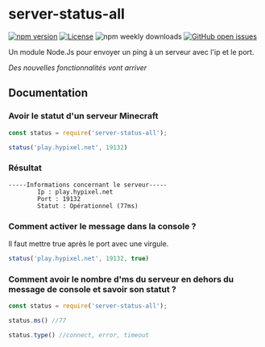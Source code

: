 <h1>server-status-all</h1>

[![npm version](https://img.shields.io/npm/v/server-status-all?label=version)](https://www.npmjs.com/package/server-status-all)
[![License](https://img.shields.io/npm/l/server-status-all)](https://llexto/server-status-all/blob/master/LICENSE)
![npm weekly downloads](https://img.shields.io/npm/dw/server-status-all)
[![GitHub open issues](https://img.shields.io/github/issues-raw/llexto/server-status-all)](https://github.com/llexto/server-status-all/issues)

Un module Node.Js pour envoyer un ping à un serveur avec l'ip et le port.

*Des nouvelles fonctionnalités vont arriver*

## Documentation 

### Avoir le statut d'un serveur Minecraft

```js
const status = require('server-status-all');

status('play.hypixel.net', 19132)
```

### Résultat 
```console
-----Informations concernant le serveur-----
        Ip : play.hypixel.net
        Port : 19132
        Statut : Opérationnel (77ms)
```

### Comment activer le message dans la console ? 

Il faut mettre true après le port avec une virgule.

```js
status('play.hypixel.net', 19132, true)
```

### Comment avoir le nombre d'ms du serveur en dehors du message de console et savoir son statut ? 

```js
const status = require('server-status-all');

status.ms() //77

status.type() //connect, error, timeout
```

